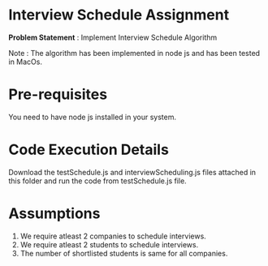 # Interview Schedule Assignment

**Problem Statement** : Implement Interview Schedule Algorithm

Note : The algorithm has been implemented in node js and has been tested in MacOs.
# Pre-requisites

You need to have node js installed in your system.

# Code Execution Details

Download the testSchedule.js and interviewScheduling.js files attached in this folder and run the code from testSchedule.js file.

# Assumptions

1. We require atleast 2 companies to schedule interviews.
2. We require atleast 2 students to schedule interviews.
3. The number of shortlisted students is same for all companies.



